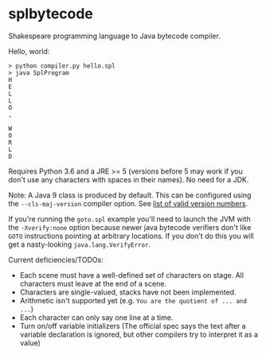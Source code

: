 # splbytecode
Shakespeare programming language to Java bytecode compiler.

Hello, world:
```
> python compiler.py hello.spl
> java SplProgram
H
E
L
L
O
,

W
O
R
L
D
```

Requires Python 3.6 and a JRE >= 5 (versions before 5 may work if you don't use any characters with spaces in their names). No need for a JDK.

Note: A Java 9 class is produced by default. This can be configured using the `--cls-maj-version` compiler option. See [list of valid version numbers](https://stackoverflow.com/questions/9170832/list-of-java-class-file-format-major-version-numbers).

If you're running the `goto.spl` example you'll need to launch the JVM with the `-Xverify:none` option because newer java bytecode verifiers don't like `GOTO` instructions pointing at arbitrary locations. If you don't do this you will get a nasty-looking `java.lang.VerifyError`.


Current deficiencies/TODOs:
- Each scene must have a well-defined set of characters on stage. All characters must leave at the end of a scene.
- Characters are single-valued, stacks have not been implemented.
- Arithmetic isn't supported yet (e.g. `You are the quotient of ... and ...`)
- Each character can only say one line at a time.
- Turn on/off variable initializers (The official spec says the text after a variable declaration is ignored, but other compilers try to interpret it as a value)
